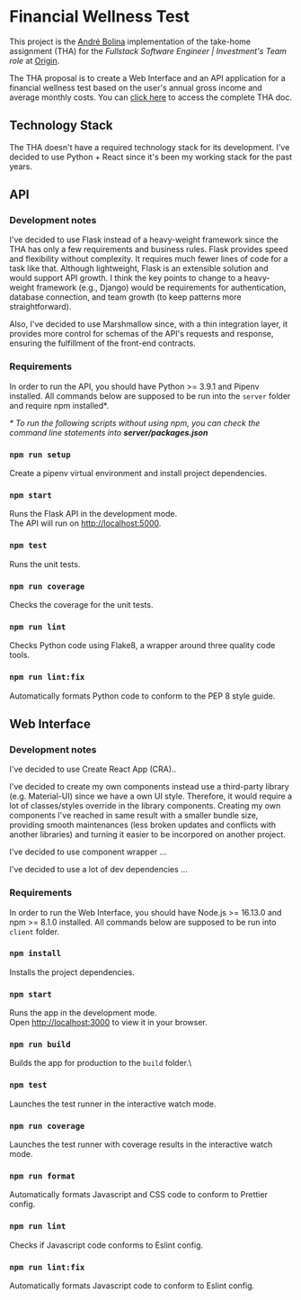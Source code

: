 # Financial Wellness Test

This project is the <a href="https://www.bolina.dev">André Bolina</a> implementation of the take-home assignment (THA) for the <em>Fullstack Software Engineer | Investment's Team role</em> at <a href="https://www.useorigin.com">Origin</a>.

The THA proposal is to create a Web Interface and an API application for a financial wellness test based on the user's annual gross income and average monthly costs. You can <a href="https://useorigin.notion.site/THA-Web-Interface-API-application-4819947101684706b984f04e9aef9294">click here</a> to access the complete THA doc.

## Technology Stack
The THA doesn't have a required technology stack for its development. I've decided to use Python + React since it's been my working stack for the past years.


## API
### Development notes
I've decided to use Flask instead of a heavy-weight framework since the THA has only a few requirements and business rules. Flask provides speed and flexibility without complexity. It requires much fewer lines of code for a task like that. Although lightweight, Flask is an extensible solution and would support API growth. I think the key points to change to a heavy-weight framework (e.g., Django) would be requirements for authentication, database connection, and team growth (to keep patterns more straightforward).

Also, I've decided to use Marshmallow since, with a thin integration layer, it provides more control for schemas of the API's requests and response, ensuring the fulfillment of the front-end contracts.

### Requirements
In order to run the API, you should have Python >= 3.9.1 and Pipenv installed. All commands below are supposed to be run into the `server` folder and require npm installed*.

<em>* To run the following scripts without using npm, you can check the command line statements into <strong>server/packages.json</strong></em>

### `npm run setup`
Create a pipenv virtual environment and install project dependencies.

### `npm start`
Runs the Flask API in the development mode.\
The API will run on <a href="http://localhost:5000">http://localhost:5000</a>.

### `npm test`
Runs the unit tests.

### `npm run coverage`
Checks the coverage for the unit tests.

### `npm run lint`
Checks Python code using Flake8, a wrapper around three quality code tools.


### `npm run lint:fix`
Automatically formats Python code to conform to the PEP 8 style guide.


## Web Interface
### Development notes
I've decided to use Create React App (CRA)..

I've decided to create my own components instead use a third-party library (e.g. Material-UI) since we have a own UI style. Therefore, it would require a lot of classes/styles override in the library components. Creating my own components I've reached in same result with a smaller bundle size, providing smooth maintenances (less broken updates and conflicts with another libraries) and turning it easier to be incorpored on another project.

I've decided to use component wrapper ...

I've decided to use a lot of dev dependencies ...


### Requirements
In order to run the Web Interface, you should have Node.js >= 16.13.0 and npm >= 8.1.0 installed. All commands below are supposed to be run into `client` folder.

### `npm install`
Installs the project dependencies.

### `npm start`
Runs the app in the development mode.\
Open [http://localhost:3000](http://localhost:3000) to view it in your browser.

### `npm run build`
Builds the app for production to the `build` folder.\

### `npm test`
Launches the test runner in the interactive watch mode.

### `npm run coverage`
Launches the test runner with coverage results in the interactive watch mode.

### `npm run format`
Automatically formats Javascript and CSS code to conform to Prettier config.

### `npm run lint`
Checks if Javascript code conforms to Eslint config.

### `npm run lint:fix`
Automatically formats Javascript code to conform to Eslint config.